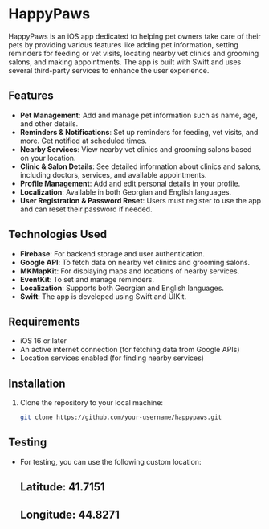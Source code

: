 # HappyPaws

HappyPaws is an iOS app dedicated to helping pet owners take care of their pets by providing various features like adding pet information, setting reminders for feeding or vet visits, locating nearby vet clinics and grooming salons, and making appointments. The app is built with Swift and uses several third-party services to enhance the user experience.

## Features

- **Pet Management**: Add and manage pet information such as name, age, and other details.
- **Reminders & Notifications**: Set up reminders for feeding, vet visits, and more. Get notified at scheduled times.
- **Nearby Services**: View nearby vet clinics and grooming salons based on your location.
- **Clinic & Salon Details**: See detailed information about clinics and salons, including doctors, services, and available appointments.
- **Profile Management**: Add and edit personal details in your profile.
- **Localization**: Available in both Georgian and English languages.
- **User Registration & Password Reset**: Users must register to use the app and can reset their password if needed.

## Technologies Used

- **Firebase**: For backend storage and user authentication.
- **Google API**: To fetch data on nearby vet clinics and grooming salons.
- **MKMapKit**: For displaying maps and locations of nearby services.
- **EventKit**: To set and manage reminders.
- **Localization**: Supports both Georgian and English languages.
- **Swift**: The app is developed using Swift and UIKit.

## Requirements

- iOS 16 or later
- An active internet connection (for fetching data from Google APIs)
- Location services enabled (for finding nearby services)

## Installation

1. Clone the repository to your local machine:
   ```bash
   git clone https://github.com/your-username/happypaws.git

## Testing
- For testing, you can use the following custom location:
  ## Latitude: 41.7151
  ## Longitude: 44.8271
